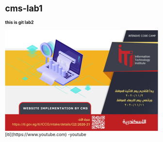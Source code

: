 # cms-lab1
#### this is git lab2

<img src="img/indexpage.jpg">
[iti](https://www.youtube.com) -youtube